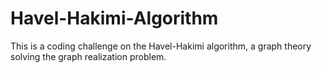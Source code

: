 # Havel-Hakimi-Algorithm
This is a coding challenge on the Havel-Hakimi algorithm, a graph theory solving the graph realization problem. 
